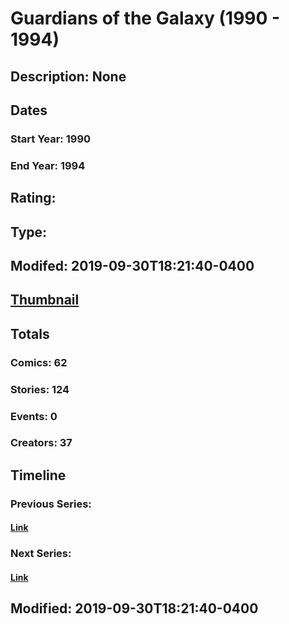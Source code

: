 # Guardians of the Galaxy (1990 - 1994)
## Description: None
## Dates
### Start Year: 1990
### End Year: 1994
## Rating: 
## Type: 
## Modifed: 2019-09-30T18:21:40-0400
## [Thumbnail](http://i.annihil.us/u/prod/marvel/i/mg/6/c0/5d9247abb6593.jpg)
## Totals
### Comics: 62
### Stories: 124
### Events: 0
### Creators: 37
## Timeline
### Previous Series: 
#### [Link]()
### Next Series: 
#### [Link]()
## Modified: 2019-09-30T18:21:40-0400
